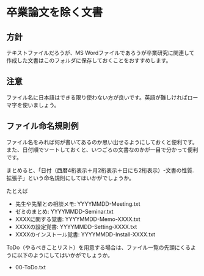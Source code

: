 # 卒業論文を除く文書

## 方針

テキストファイルだろうが、MS Wordファイルであろうが卒業研究に関連して作成した文書はこのフォルダに保存しておくことをおすすめします。

## 注意

ファイル名に日本語はできる限り使わない方が良いです。英語が難しければローマ字を使いましょう。

## ファイル命名規則例

ファイル名をみれば何が書いてあるのか思い出せるようにしておくと便利です。また、日付順でソートしておくと、いつごろの文書なのかが一目で分かって便利です。

まとめると、「日付（西暦4桁表示＋月2桁表示＋日にち2桁表示）-文書の性質.拡張子」という命名規則にしてはいかがでしょうか。

たとえば
- 先生や先輩との相談メモ: YYYYMMDD-Meeting.txt
- ゼミのまとめ: YYYYMMDD-Seminar.txt
- XXXXに関する覚書: YYYYMMDD-Memo-XXXX.txt
- XXXXの設定覚書: YYYYMMDD-Setting-XXXX.txt
- XXXXのインストール覚書: YYYYMMDD-Install-XXXX.txt

ToDo（やるべきことリスト）を用意する場合は、ファイル一覧の先頭にくるように以下のようにしてはいかがでしょうか。
- 00-ToDo.txt
